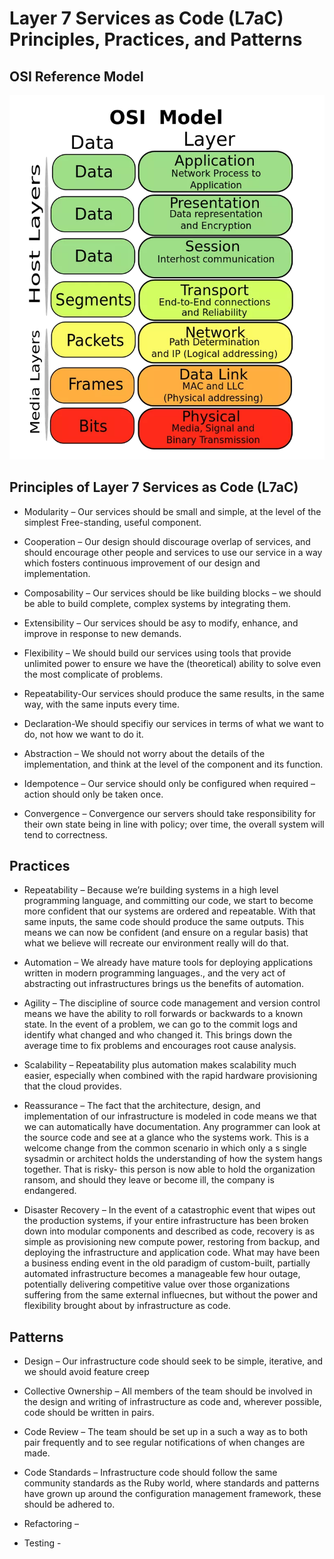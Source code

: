 # Layer 7 Services as Code (L7aC) Principles, Practices, and Patterns

## OSI Reference Model
[![NGINX+ Ansible Demo](osi.png)](https://en.wikipedia.org/wiki/OSI_model "OSI Reference Model")

## Principles of Layer 7 Services as Code (L7aC)

* Modularity – Our services should be small and simple, at the level of the simplest
  Free-standing, useful component.

* Cooperation – Our design should discourage overlap of services, and should encourage other people and services to use our service in a way which fosters continuous improvement of our design and implementation.

* Composability – Our services should be like building blocks – we should be able to build complete, complex systems by integrating them.

* Extensibility – Our services should be asy to modify, enhance, and improve in response to new demands.

* Flexibility – We should build our services using tools that provide unlimited power to ensure we have the (theoretical) ability to solve even the most complicate of problems.

* Repeatability-Our services should produce the same results, in the same way, with the same inputs every time.

* Declaration-We should specifiy our services in terms of what we want to do, not how we want to do it.

* Abstraction – We should not worry about the details of the implementation, and think at the level of the component and its function.

* Idempotence – Our service should only be configured when required – action should only be taken once.

* Convergence – Convergence our servers should take responsibility for their own state being in line with policy; over time, the overall system will tend to correctness.

## Practices

* Repeatability – Because we’re building systems in a high level programming language, and committing our code, we start to become more confident that our systems are ordered and repeatable. With that same inputs, the same code should produce the same outputs. This means we can now be confident (and ensure on a regular basis) that what we believe will recreate our environment really will do that.

* Automation – We already have mature tools for deploying applications written in modern programming languages., and the very act of abstracting out infrastructures brings us the benefits of automation.

* Agility – The discipline of source code management and version control means we have the ability to roll forwards or backwards to a known state. In the event of a problem, we can go to the commit logs and identify what changed and who changed it. This brings down the average time to fix problems and encourages root cause analysis.

* Scalability – Repeatability plus automation makes scalability much easier, especially when combined with the rapid hardware provisioning that the cloud provides.

* Reassurance – The fact that the architecture, design, and implementation of our infrastructure is modeled in code means we that we can automatically have documentation. Any programmer can look at the source code and see at a glance who the systems work. This is a welcome change from the common scenario in which only a s single sysadmin or architect holds the understanding of how the system hangs together. That is risky- this person is now able to hold the organization ransom, and should they leave or become ill, the company is endangered.

* Disaster Recovery – In the event of a catastrophic event that wipes out the production systems, if your entire infrastructure has been broken down into modular components and described as code, recovery is as simple as provisioning new compute power, restoring from backup, and deploying the infrastructure and application code. What may have been a business ending event in the old paradigm of custom-built, partially automated infrastructure becomes a manageable few hour outage, potentially delivering competitive value over those organizations suffering from the same external influecnes, but without the power and flexibility brought about by infrastructure as code.

## Patterns
* Design – Our infrastructure code should seek to be simple, iterative, and we should avoid feature creep

* Collective Ownership – All members of the team should be involved in the design and writing of infrastructure as code and, wherever possible, code should be written in pairs.

* Code Review – The team should be set up in a such a way as to both pair frequently and to see regular notifications of when changes are made.

* Code Standards – Infrastructure code should follow the same community standards as the Ruby world, where standards and patterns have grown up around the configuration management framework, these should be adhered to.

* Refactoring –

* Testing -
